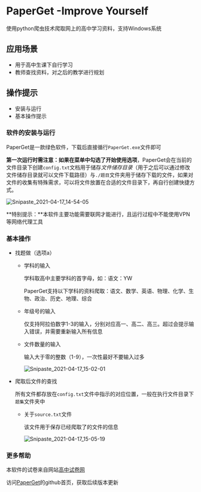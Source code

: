 # PaperGet -Improve Yourself

使用python爬虫技术爬取网上的高中学习资料，支持Windows系统

## 应用场景

- 用于高中生课下自行学习
- 教师查找资料，对之后的教学进行规划

## 操作提示

- 安装与运行
- 基本操作提示

### 软件的安装与运行

PaperGet是一款绿色软件，下载后直接循行`PaperGet.exe`文件即可

**第一次运行时需注意：**如果在菜单中勾选了**开始使用选项**，PaperGet会在当前的文件目录下创建`config.txt`文档用于储存*文件储存目录*（用于之后可以通过修改文件储存目录就可以文件下载路径）与`./题目`文件夹用于储存下载的文件，如果对文件的收集有特殊需求，可以将文件放置在合适的文件目录下，再自行创建快捷方式。

![Snipaste_2021-04-17_14-54-05](https://i.loli.net/2021/04/17/zT4QXcj1AebMhdF.png)

**特别提示：**本软件主要功能需要联网才能进行，且运行过程中不能使用VPN等网络代理工具

### 基本操作

- 找题做（选项a）

  - 学科的输入

    学科取高中主要学科的首字母，如：语文：YW

    PaperGet支持以下学科的资料爬取：语文、数学、英语、物理、化学、生物、政治、历史、地理、综合

  - 年级号的输入

    仅支持阿拉伯数字1-3的输入，分别对应高一、高二、高三。超过会提示输入错误，并需要重新输入所有信息

  - 文件数量的输入

    输入大于零的整数（1-9），一次性最好不要输入过多

    ![Snipaste_2021-04-17_15-02-01](https://i.loli.net/2021/04/17/irfNcg6QSeL8adG.png)

- 爬取后文件的查找

  所有文件都存放在`config.txt`文件中指示的对应位置，一般在执行文件目录下`题集`文件夹中

  - 关于`source.txt`文件

    该文件用于保存已经爬取了的文件的信息

    ![Snipaste_2021-04-17_15-05-19](https://i.loli.net/2021/04/17/RWN5e7Hpv4ZBclF.png)



### 更多帮助

本软件的试卷来自网站[高中试卷网](http://sj.smez.net/)

访问[PaperGet](https://github.com/onemotre/PaperGet)的github首页，获取后续版本更新

